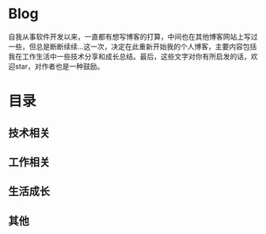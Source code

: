 # Blog
自我从事软件开发以来，一直都有想写博客的打算，中间也在其他博客网站上写过一些，但总是断断续续...这一次，决定在此重新开始我的个人博客，主要内容包括我在工作生活中一些技术分享和成长总结。最后，这些文字对你有所启发的话，欢迎star，对作者也是一种鼓励。
# 目录
## 技术相关

## 工作相关

## 生活成长

## 其他

